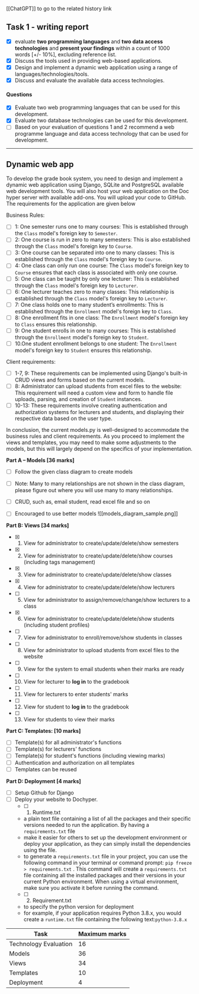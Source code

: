 [[ChatGPT]] to go to the related history link

## Task 1 - writing report
- [x] evaluate **two programming languages** and **two data access technologies** and **present your findings** within a count of 1000 words [+/- 10%], excluding reference list.
- [x] Discuss the tools used in providing web-based applications.
- [x] Design and implement a dynamic web application using a range of languages/technologies/tools.
- [x] Discuss and evaluate the available data access technologies.

#### Questions
- [x]  Evaluate two web programming languages that can be used for this development.
- [x]  Evaluate two database technologies can be used for this development.
- [ ] Based on your evaluation of questions 1 and 2 recommend a web programme language and data access technology that can be used for development.

---

## Dynamic web app
To develop the grade book system, you need to design and implement a dynamic web application using Django, SQLite and PostgreSQL available web development tools. You will also host your web application on the Doc hyper server with available add-ons. You will upload your code to GitHub. The requirements for the application are given below

Business Rules:

- [ ] 1: One semester runs one to many courses: This is established through the `Class` model's foreign key to `Semester`.
- [ ] 2: One course is run in zero to many semesters: This is also established through the `Class` model's foreign key to `Course`.
- [ ] 3: One course can be separated into one to many classes: This is established through the `Class` model's foreign key to `Course`.
- [ ] 4: One class can only run one course: The `Class` model's foreign key to `Course` ensures that each class is associated with only one course.
- [ ] 5: One class can be taught by only one lecturer: This is established through the `Class` model's foreign key to `Lecturer`.
- [ ] 6: One lecturer teaches zero to many classes: This relationship is established through the `Class` model's foreign key to `Lecturer`.
- [ ] 7: One class holds one to many student’s enrollments: This is established through the `Enrollment` model's foreign key to `Class`.
- [ ] 8: One enrollment fits in one class: The `Enrollment` model's foreign key to `Class` ensures this relationship.
- [ ] 9: One student enrolls in one to many courses: This is established through the `Enrollment` model's foreign key to `Student`.
- [ ] 10.One student enrollment belongs to one student: The `Enrollment` model's foreign key to `Student` ensures this relationship.

Client requirements:

- [ ] 1-7, 9: These requirements can be implemented using Django's built-in CRUD views and forms based on the current models. 
- [ ] 8: Administrator can upload students from excel files to the website: This requirement will need a custom view and form to handle file uploads, parsing, and creation of `Student` instances. 
- [ ] 10-13: These requirements involve creating authentication and authorization systems for lecturers and students, and displaying their respective data based on the user type.

In conclusion, the current models.py is well-designed to accommodate the business rules and client requirements. As you proceed to implement the views and templates, you may need to make some adjustments to the models, but this will largely depend on the specifics of your implementation.

**Part A – Models [36 marks]**
- [ ] Follow the given class diagram to create models
- [ ] Note: Many to many relationships are not shown in the class diagram, please figure out where you will use many to many relationships.
- [ ] CRUD, such as, email student, read excel file and so on
- [ ] Encouraged to use better models
![[models_diagram_sample.png]]


**Part B: Views [34 marks]**

- [x] 1. View for administrator to create/update/delete/show semesters
- [x] 2. View for administrator to create/update/delete/show courses (including tags management)
- [x] 3. View for administrator to create/update/delete/show classes
- [x] 4. View for administrator to create/update/delete/show lecturers
- [ ] 5. View for administrator to assign/remove/change/show lecturers to a class
- [x] 6. View for administrator to create/update/delete/show students (including student profiles)
- [ ] 7. View for administrator to enroll/remove/show students in classes
- [ ] 8. View for administrator to upload students from excel files to the website
- [ ] 9. View for the system to email students when their marks are ready
- [ ] 10. View for lecturer to **log in** to the gradebook
- [ ] 11. View for lecturers to enter students' marks
- [ ] 12. View for student to **log in** to the gradebook
- [ ] 13. View for students to view their marks

**Part C: Templates: [10 marks]**
- [ ] Template(s) for all administrator's functions
- [ ] Template(s) for lecturers' functions 
- [ ] Template(s) for student's functions (including viewing marks)
- [ ] Authentication and authorization on all templates
- [ ] Templates can be reused

**Part D: Deployment [4 marks]**
- [ ] Setup Github for Django
- [ ] Deploy your website to Dochyper.
   - [ ]  1. Runtime.txt
	- a plain text file containing a list of all the packages and their specific versions needed to run the application. By having a `requirements.txt` file
	- make it easier for others to set up the development environment or deploy your application, as they can simply install the dependencies using the file.
	- to generate a `requirements.txt` file in your project, you can use the following command in your terminal or command prompt: `pip freeze > requirements.txt` . This command will create a `requirements.txt` file containing all the installed packages and their versions in your current Python environment. When using a virtual environment, make sure you activate it before running the command.
   - [ ]  2. Requirement.txt
   - to specify the python version for deployment
   - for example, if your application requires Python 3.8.x, you would create a `runtime.txt` file containing the following text:`python-3.8.x`


| Task                  | Maximum marks |
| --------------------- | ------------- |
| Technology Evaluation | 16            |
| Models                | 36            |
| Views                 | 34            |
| Templates             | 10            |
| Deployment            | 4             | 
